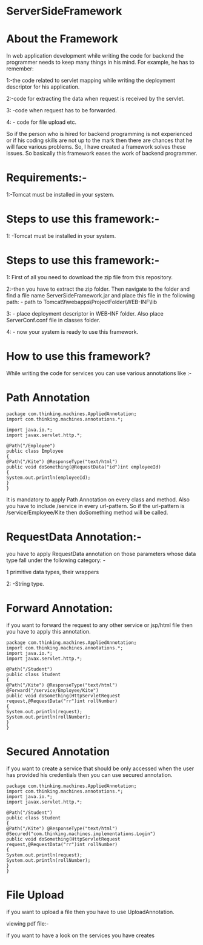 # ServerSideFramework
# About the Framework
In web application development while writing the code for backend the programmer needs to keep many things in his mind. For example, he has to remember: 

1:-the code related to servlet mapping while writing the deployment descriptor for his application.

2:-code for extracting the data when request is received by the servlet.

3: -code when request has to be forwarded. 

4: - code for file upload etc. 

So if the person who is hired for backend programming is not experienced or if his coding skills are not up to the mark then there are chances that he will face various problems.  So, I have created a framework solves these issues. So basically this framework eases the work of backend programmer.




# Requirements:-

1:-Tomcat must be installed in your system.

# Steps to use this framework:-

1: -Tomcat must be installed in your system.

# Steps to use this framework:- 

1: First of all you need to download the zip file from this repository. 

2:-then you have to extract the zip folder. Then navigate to the folder and find a file name ServerSideFramework.jar and place this file in the following path: - 
path to Tomcat9\webapps\ProjectFolder\WEB-INF\lib 

3: - place deployment descriptor in WEB-INF folder. Also place ServerConf.conf file in classes folder. 

4: - now your system is ready to use this framework.



# How to use this framework?

While writing the code for services you can use various annotations like :-


# Path Annotation

```
package com.thinking.machines.AppliedAnnotation;
import com.thinking.machines.annotations.*;

import java.io.*;
import javax.servlet.http.*;

@Path("/Employee")
public class Employee
{
@Path("/Kite") @ResponseType("text/html") 
public void doSomething(@RequestData("id")int employeeId)
{
System.out.println(employeeId);
}
}
```
It is mandatory to apply Path Annotation on every class and method. Also you have to include /service in every url-pattern. So if the url-pattern is /service/Employee/Kite then doSomething method will be called.


# RequestData Annotation:-

you have to apply RequestData annotation on those parameters whose data type fall under the following category: -

1 primitive data types, their wrappers

2: -String type.

# Forward Annotation: 

if you want to forward the request to any other service or jsp/html file then you have to apply this annotation.


```
package com.thinking.machines.AppliedAnnotation;
import com.thinking.machines.annotations.*;
import java.io.*;
import javax.servlet.http.*;

@Path("/Student")
public class Student
{
@Path("/Kite") @ResponseType("text/html") @Forward("/service/Employee/Kite")
public void doSomething(HttpServletRequest request,@RequestData("rr")int rollNumber)
{
System.out.println(request);
System.out.println(rollNumber);
}
}
```
# Secured Annotation 

if you want to create a service that should be only accessed when the user has provided his credentials then you can use secured annotation.

```
package com.thinking.machines.AppliedAnnotation;
import com.thinking.machines.annotations.*;
import java.io.*;
import javax.servlet.http.*;

@Path("/Student")
public class Student
{
@Path("/Kite") @ResponseType("text/html") @Secured("com.thinking.machines.implementations.Login")
public void doSomething(HttpServletRequest request,@RequestData("rr")int rollNumber)
{
System.out.println(request);
System.out.println(rollNumber);
}
}
```

# File Upload 
if you want to upload a file then you have to use UploadAnnotation.


viewing pdf file:-

if you want to have a look on the services you have creates 











